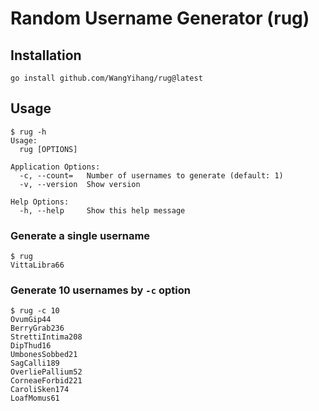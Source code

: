 # Random Username Generator (rug)

## Installation

```
go install github.com/WangYihang/rug@latest
```

## Usage

```
$ rug -h
Usage:
  rug [OPTIONS]

Application Options:
  -c, --count=   Number of usernames to generate (default: 1)
  -v, --version  Show version

Help Options:
  -h, --help     Show this help message
```

### Generate a single username

```
$ rug
VittaLibra66
```

### Generate 10 usernames by `-c` option

```
$ rug -c 10
OvumGip44
BerryGrab236
StrettiIntima208
DipThud16
UmbonesSobbed21
SagCalli189
OverliePallium52
CorneaeForbid221
CaroliSken174
LoafMomus61
```